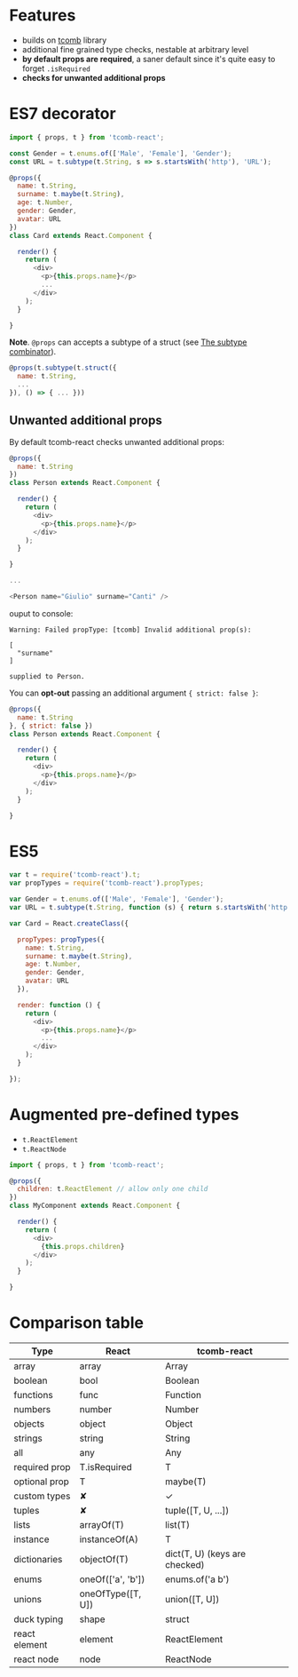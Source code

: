 # Features

- builds on [tcomb](https://github.com/gcanti/tcomb) library
- additional fine grained type checks, nestable at arbitrary level
- **by default props are required**, a saner default since it's quite easy to forget `.isRequired`
- **checks for unwanted additional props**

# ES7 decorator

```js
import { props, t } from 'tcomb-react';

const Gender = t.enums.of(['Male', 'Female'], 'Gender');
const URL = t.subtype(t.String, s => s.startsWith('http'), 'URL');

@props({
  name: t.String,
  surname: t.maybe(t.String),
  age: t.Number,
  gender: Gender,
  avatar: URL
})
class Card extends React.Component {

  render() {
    return (
      <div>
        <p>{this.props.name}</p>
        ...
      </div>
    );
  }

}
```

**Note**. `@props` can accepts a subtype of a struct (see [The subtype combinator](https://github.com/gcanti/tcomb/blob/master/GUIDE.md#the-subtype-combinator)).

```js
@props(t.subtype(t.struct({
  name: t.String,
  ...
}), () => { ... }))
```

## Unwanted additional props

By default tcomb-react checks unwanted additional props:

```js
@props({
  name: t.String
})
class Person extends React.Component {

  render() {
    return (
      <div>
        <p>{this.props.name}</p>
      </div>
    );
  }

}

...

<Person name="Giulio" surname="Canti" />
```

ouput to console:

```
Warning: Failed propType: [tcomb] Invalid additional prop(s):

[
  "surname"
]

supplied to Person.
```

You can **opt-out** passing an additional argument `{ strict: false }`:

```js
@props({
  name: t.String
}, { strict: false })
class Person extends React.Component {

  render() {
    return (
      <div>
        <p>{this.props.name}</p>
      </div>
    );
  }

}
```

# ES5

```js
var t = require('tcomb-react').t;
var propTypes = require('tcomb-react').propTypes;

var Gender = t.enums.of(['Male', 'Female'], 'Gender');
var URL = t.subtype(t.String, function (s) { return s.startsWith('http'); }, 'URL');

var Card = React.createClass({

  propTypes: propTypes({
    name: t.String,
    surname: t.maybe(t.String),
    age: t.Number,
    gender: Gender,
    avatar: URL
  }),

  render: function () {
    return (
      <div>
        <p>{this.props.name}</p>
        ...
      </div>
    );
  }

});
```

# Augmented pre-defined types

- `t.ReactElement`
- `t.ReactNode`

```js
import { props, t } from 'tcomb-react';

@props({
  children: t.ReactElement // allow only one child
})
class MyComponent extends React.Component {

  render() {
    return (
      <div>
        {this.props.children}
      </div>
    );
  }

}
```

# Comparison table

| Type | React | tcomb-react |
|------|-------|-------------|
| array | array | Array |
| boolean | bool | Boolean |
| functions | func | Function |
| numbers | number | Number |
| objects | object | Object |
| strings | string | String |
| all | any | Any |
| required prop | T.isRequired | T |
| optional prop | T | maybe(T) |
| custom types | ✘ | ✓ |
| tuples | ✘ | tuple([T, U, ...]) |
| lists | arrayOf(T) | list(T) |
| instance | instanceOf(A) | T |
| dictionaries | objectOf(T) | dict(T, U) (keys are checked) |
| enums | oneOf(['a', 'b']) | enums.of('a b') |
| unions | oneOfType([T, U]) | union([T, U]) |
| duck typing | shape | struct |
| react element | element | ReactElement |
| react node | node | ReactNode |
